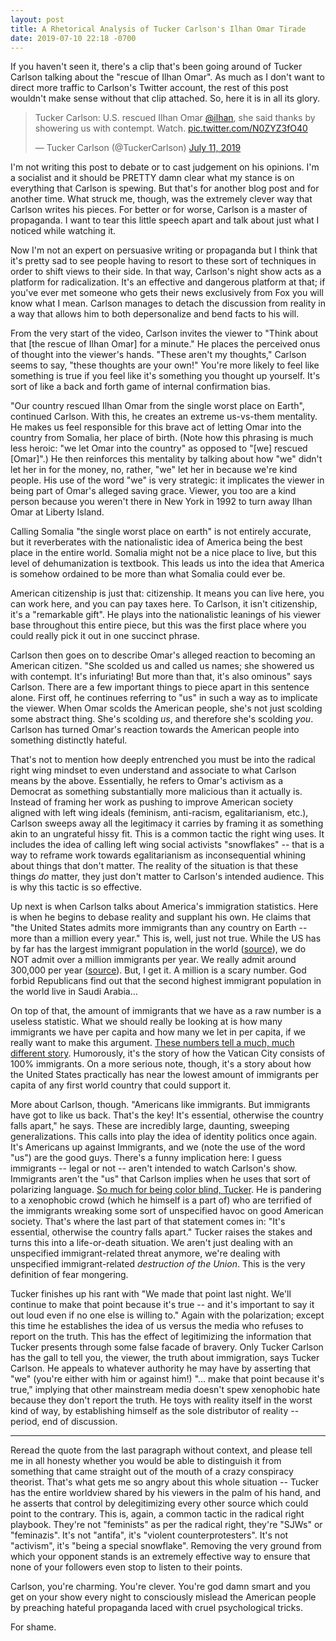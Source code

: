 ```yaml
---
layout: post
title: A Rhetorical Analysis of Tucker Carlson's Ilhan Omar Tirade
date: 2019-07-10 22:18 -0700
---
```


If you haven't seen it, there's a clip that's been going around of Tucker Carlson talking about the "rescue of Ilhan Omar". As much as I don't want to direct more traffic to Carlson's Twitter account, the rest of this post wouldn't make sense without that clip attached. So, here it is in all its glory.

<blockquote class="twitter-tweet" data-lang="en"><p lang="en" dir="ltr">Tucker Carlson: U.S. rescued Ilhan Omar <a href="https://twitter.com/Ilhan?ref_src=twsrc%5Etfw">@ilhan</a>, she said thanks by showering us with contempt. Watch. <a href="https://t.co/N0ZYZ3fO40">pic.twitter.com/N0ZYZ3fO40</a></p>&mdash; Tucker Carlson (@TuckerCarlson) <a href="https://twitter.com/TuckerCarlson/status/1149118379447529472?ref_src=twsrc%5Etfw">July 11, 2019</a></blockquote>
<script async src="https://platform.twitter.com/widgets.js" charset="utf-8"></script>

I'm not writing this post to debate or to cast judgement on his opinions. I'm a socialist and it should be PRETTY damn clear what my stance is on everything that Carlson is spewing. But that's for another blog post and for another time. What struck me, though, was the extremely clever way that Carlson writes his pieces. For better or for worse, Carlson is a master of propaganda. I want to tear this little speech apart and talk about just what I noticed while watching it. 

Now I'm not an expert on persuasive writing or propaganda but I think that it's pretty sad to see people having to resort to these sort of techniques in order to shift views to their side. In that way, Carlson's night show acts as a platform for radicalization. It's an effective and dangerous platform at that; if you've ever met someone who gets their news exclusively from Fox you will know what I mean. Carlson manages to detach the discussion from reality in a way that allows him to both depersonalize and bend facts to his will.

From the very start of the video, Carlson invites the viewer to "Think about that [the rescue of Ilhan Omar] for a minute." He places the perceived onus of thought into the viewer's hands. "These aren't my thoughts," Carlson seems to say, "these thoughts are your own!" You're more likely to feel like something is true if you feel like it's something you thought up yourself. It's sort of like a back and forth game of internal confirmation bias.

"Our country rescued Ilhan Omar from the single worst place on Earth", continued Carlson. With this, he creates an extreme us-vs-them mentality. He makes us feel responsible for this brave act of letting Omar into the country from Somalia, her place of birth. (Note how this phrasing is much less heroic: "we let Omar into the country" as opposed to "[we] rescued [Omar]".) He then reinforces this mentality by talking about how "we" didn't let her in for the money, no, rather, "we" let her in because we're kind people. His use of the word "we" is very strategic: it implicates the viewer in being part of Omar's alleged saving grace. Viewer, you too are a kind person because you weren't there in New York in 1992 to turn away Ilhan Omar at Liberty Island.

Calling Somalia "the single worst place on earth" is not entirely accurate, but it reverberates with the nationalistic idea of America being the best place in the entire world. Somalia might not be a nice place to live, but this level of dehumanization is textbook. This leads us into the idea that America is somehow ordained to be more than what Somalia could ever be.

American citizenship is just that: citizenship. It means you can live here, you can work here, and you can pay taxes here. To Carlson, it isn't citizenship, it's a "remarkable gift". He plays into the nationalistic leanings of his viewer base throughout this entire piece, but this was the first place where you could really pick it out in one succinct phrase.

Carlson then goes on to describe Omar's alleged reaction to becoming an American citizen. "She scolded us and called us names; she showered us with contempt. It's infuriating! But more than that, it's also ominous" says Carlson. There are a few important things to piece apart in this sentence alone. First off, he continues referring to "us" in such a way as to implicate the viewer. When Omar scolds the American people, she's not just scolding some abstract thing. She's scolding _us_, and therefore she's scolding _you_. Carlson has turned Omar's reaction towards the American people into something distinctly hateful.

That's not to mention how deeply entrenched you must be into the radical right wing mindset to even understand and associate to what Carlson means by the above. Essentially, he refers to Omar's activism as a Democrat as something substantially more malicious than it actually is. Instead of framing her work as pushing to improve American society aligned with left wing ideals (feminism, anti-racism, egalitarianism, etc.), Carlson sweeps away all the legitimacy it carries by framing it as something akin to an ungrateful hissy fit. This is a common tactic the right wing uses. It includes the idea of calling left wing social activists "snowflakes" -- that is a way to reframe work towards egalitarianism as inconsequential whining about things that don't matter. The reality of the situation is that these things _do_ matter, they just don't matter to Carlson's intended audience. This is why this tactic is so effective.

Up next is when Carlson talks about America's immigration statistics. Here is when he begins to debase reality and supplant his own. He claims that "the United States admits more immigrants than any country on Earth -- more than a million every year." This is, well, just not true. While the US has by far has the largest immigrant population in the world ([source](https://www.un.org/en/development/desa/population/migration/publications/migrationreport/docs/MigrationReport2017_Highlights.pdf)), we do NOT admit over a million immigrants per year. We really admit around 300,000 per year ([source](https://www.migrationpolicy.org/article/frequently-requested-statistics-immigrants-and-immigration-united-states)). But, I get it. A million is a scary number. God forbid Republicans find out that the second highest immigrant population in the world live in Saudi Arabia...

On top of that, the amount of immigrants that we have as a raw number is a useless statistic. What we should really be looking at is how many immigrants we have per capita and how many we let in per capita, if we really want to make this argument. [These numbers tell a much, much different story](https://en.wikipedia.org/wiki/List_of_sovereign_states_and_dependent_territories_by_immigrant_population). Humorously, it's the story of how the Vatican City consists of 100% immigrants. On a more serious note, though, it's a story about how the United States practically has near the lowest amount of immigrants per capita of any first world country that could support it. 

More about Carlson, though. "Americans like immigrants. But immigrants have got to like us back. That's the key! It's essential, otherwise the country falls apart," he says. These are incredibly large, daunting, sweeping generalizations. This calls into play the idea of identity politics once again. It's Americans up against Immigrants, and we (note the use of the word "us") are the good guys. There's a funny implication here: I guess immigrants -- legal or not -- aren't intended to watch Carlson's show. Immigrants aren't the "us" that Carlson implies when he uses that sort of polarizing language. [So much for being color blind, Tucker](https://twitter.com/TuckerCarlson/status/1149120308642811905). He is pandering to a xenophobic crowd (which he himself is a part of) who are terrified of the immigrants wreaking some sort of unspecified havoc on good American society. That's where the last part of that statement comes in: "It's essential, otherwise the country falls apart." Tucker raises the stakes and turns this into a life-or-death situation. We aren't just dealing with an unspecified immigrant-related threat anymore, we're dealing with unspecified immigrant-related _destruction of the Union_. This is the very definition of fear mongering.

Tucker finishes up his rant with "We made that point last night. We'll continue to make that point because it's true -- and it's important to say it out loud even if no one else is willing to." Again with the polarization; except this time he establishes the idea of us versus the media who refuses to report on the truth. This has the effect of legitimizing the information that Tucker presents through some false facade of bravery. Only Tucker Carlson has the gall to tell you, the viewer, the truth about immigration, says Tucker Carlson. He appeals to whatever authority he may have by asserting that "we" (you're either with him or against him!) "... make that point because it's true," implying that other mainstream media doesn't spew xenophobic hate because they don't report the truth. He toys with reality itself in the worst kind of way, by establishing himself as the sole distributor of reality -- period, end of discussion.

---

Reread the quote from the last paragraph without context, and please tell me in all honesty whether you would be able to distinguish it from something that came straight out of the mouth of a crazy conspiracy theorist. That's what gets me so angry about this whole situation -- Tucker has the entire worldview shared by his viewers in the palm of his hand, and he asserts that control by delegitimizing every other source which could point to the contrary. This is, again, a common tactic in the radical right playbook. They're not "feminists" as per the radical right, they're "SJWs" or "feminazis". It's not "antifa", it's "violent counterprotesters". It's not "activism", it's "being a special snowflake". Removing the very ground from which your opponent stands is an extremely effective way to ensure that none of your followers even stop to listen to their points.

Carlson, you're charming. You're clever. You're god damn smart and you get on your show every night to consciously mislead the American people by preaching hateful propaganda laced with cruel psychological tricks. 

For shame.